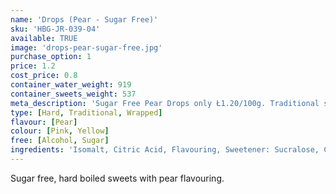 ```yaml
---
name: 'Drops (Pear - Sugar Free)'
sku: 'HBG-JR-039-04'
available: TRUE
image: 'drops-pear-sugar-free.jpg'
purchase_option: 1
price: 1.2
cost_price: 0.8
container_water_weight: 919
container_sweets_weight: 537
meta_description: 'Sugar Free Pear Drops only Ł1.20/100g. Traditional sweets and more at Humbugs Confectionery Store. Specialists in satisfying your sweet tooth!'
type: [Hard, Traditional, Wrapped]
flavour: [Pear]
colour: [Pink, Yellow]
free: [Alcohol, Sugar]
ingredients: 'Isomalt, Citric Acid, Flavouring, Sweetener: Sucralose, Colours: E129 E102'
---
```

Sugar free, hard boiled sweets with pear flavouring.